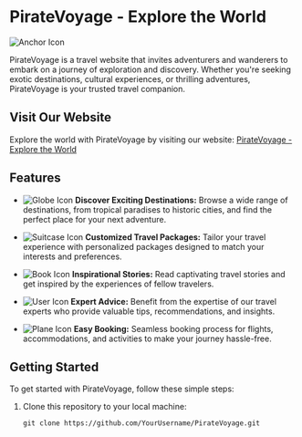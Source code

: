 # PirateVoyage - Explore the World

![Anchor Icon](https://fontawesome.com/v5.15/icons/anchor?style=solid)

PirateVoyage is a travel website that invites adventurers and wanderers to embark on a journey of exploration and discovery. Whether you're seeking exotic destinations, cultural experiences, or thrilling adventures, PirateVoyage is your trusted travel companion.

## Visit Our Website

Explore the world with PirateVoyage by visiting our website: [PirateVoyage - Explore the World](https://monumental-starship-65eda5.netlify.app/)

## Features

- ![Globe Icon](https://fontawesome.com/v5.15/icons/globe?style=solid) **Discover Exciting Destinations:** Browse a wide range of destinations, from tropical paradises to historic cities, and find the perfect place for your next adventure.

- ![Suitcase Icon](https://fontawesome.com/v5.15/icons/suitcase?style=solid) **Customized Travel Packages:** Tailor your travel experience with personalized packages designed to match your interests and preferences.

- ![Book Icon](https://fontawesome.com/v5.15/icons/book?style=solid) **Inspirational Stories:** Read captivating travel stories and get inspired by the experiences of fellow travelers.

- ![User Icon](https://fontawesome.com/v5.15/icons/user-tie?style=solid) **Expert Advice:** Benefit from the expertise of our travel experts who provide valuable tips, recommendations, and insights.

- ![Plane Icon](https://fontawesome.com/v5.15/icons/plane?style=solid) **Easy Booking:** Seamless booking process for flights, accommodations, and activities to make your journey hassle-free.

## Getting Started

To get started with PirateVoyage, follow these simple steps:

1. Clone this repository to your local machine:

   ```shell
   git clone https://github.com/YourUsername/PirateVoyage.git
